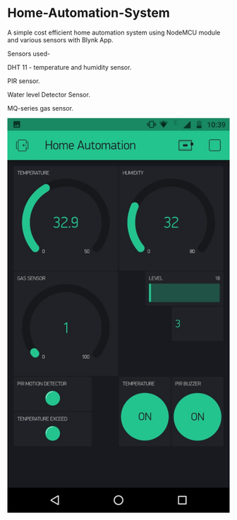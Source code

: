 # Home-Automation-System
A simple cost efficient home automation system using NodeMCU module and various sensors with Blynk App.

 Sensors used-
 
 DHT 11 - temperature and humidity sensor.
 
 PIR sensor.
 
 Water level Detector Sensor.
 
 MQ-series gas sensor.
 
 
<p><img alt="Image" title="icon" src="WhatsApp Image 2019-05-31 at 10.40.08 AM.jpeg" /></p>
